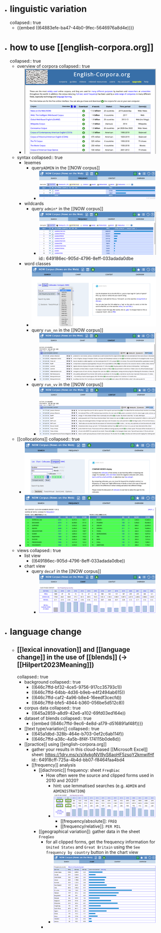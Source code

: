 - # linguistic variation
  collapsed:: true
	- {{embed ((64883efe-ba47-44b0-9fec-5646976a8d4e))}}
- # how to use [[english-corpora.org]]
  collapsed:: true
	- overview of corpora
	  collapsed:: true
		- ![image.png](../assets/image_1687259415127_0.png)
	- syntax
	  collapsed:: true
		- lexemes
			- query`ADMIN` in the [[NOW corpus]]
				- ![image.png](../assets/image_1687258926938_0.png)
		- wildcards
			- query `admin*` in the [[NOW corpus]]
				- ![image.png](../assets/image_1687258861595_0.png)
				  id:: 649186ec-905d-4796-8eff-033adada0dbe
		- word classes
			- ![image.png](../assets/image_1687259357965_0.png)
			- query `run_nn` in the [[NOW corpus]]
				- ![image.png](../assets/image_1687259262662_0.png)
			- query `run_vv` in the [[NOW corpus]]
				- ![image.png](../assets/image_1687259313776_0.png)
	- [[collocations]]
	  collapsed:: true
		- ![image.png](../assets/image_1687261600943_0.png)
		- ![image.png](../assets/image_1687261574344_0.png)
	- views
	  collapsed:: true
		- list view
			- ((649186ec-905d-4796-8eff-033adada0dbe))
		- chart view
			- query `decaf` in the [[NOW corpus]]
				- ![image.png](../assets/image_1687259109695_0.png)
- # language change
	- ## [[lexical innovation]] and [[language change]] in the use of [[blends]] (→ [[Hilpert2023Meaning]])
	  collapsed:: true
		- background
		  collapsed:: true
			- ((646c7ffd-bf32-4ce5-9756-917cc35793c1))
			- ((646c7ffd-64bb-4d36-b9eb-e4f2494ab615))
			- ((646c7ffd-caf2-4a96-b8e4-16eedf3cecfd))
			- ((646c7ffd-bfe5-4944-b360-056be5d512c8))
		- corpus data
		  collapsed:: true
			- ((645a2859-a8d9-42e6-a102-69fd03ed164e))
		- dataset of blends
		  collapsed:: true
			- {{embed ((646c7ffd-9ec6-4e8d-a179-d516891af48f))}}
		- [[text type/variation]]
		  collapsed:: true
			- ((645a1dbd-328b-464e-b703-0ef2c6ab114f))
			- ((646c7ffd-a38c-4a5b-8f4f-174115b0de8d))
		- [[practice]] using [[english-corpora.org]]
			- gather your results in this cloud-based [[Microsoft Excel]] sheet: https://1drv.ms/x/s!AvkgNVl9yS6aoHF5zsqY2kmwifHf
			  id:: 64918cff-725a-4b4d-bb07-f8464faa4bd4
			- [[frequency]] analysis
				- [[diachronic]] frequency: sheet `FreqDiac`
					- How often were the source and clipped forms used in 2010 and 2020?
						- hint: use lemmatised searches (e.g. `ADMIN` and `ADMINISTRATION`)
						- ![image.png](../assets/image_1687260592633_0.png)
							- [[frequency/absolute]]: `FREQ`
							- [[frequency/relative]]: `PER MIL`
				- [[geographical variation]]: gather data in the sheet `FreqGeo`
					- for all clipped forms, get the frequency information for `United States` and `Great Britain` using the `See frequency by country` button in the chart view
						- ![image.png](../assets/image_1687261009696_0.png)
					-